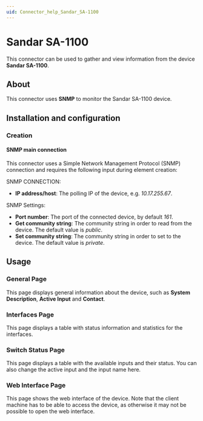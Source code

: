 ```yaml
---
uid: Connector_help_Sandar_SA-1100
---
```


# Sandar SA-1100

This connector can be used to gather and view information from the device **Sandar SA-1100**.

## About

This connector uses **SNMP** to monitor the Sandar SA-1100 device.

## Installation and configuration

### Creation

#### SNMP main connection

This connector uses a Simple Network Management Protocol (SNMP) connection and requires the following input during element creation:

SNMP CONNECTION:

- **IP address/host**: The polling IP of the device, e.g. *10.17.255.67*.

SNMP Settings:

- **Port number**: The port of the connected device, by default *161*.
- **Get community string**: The community string in order to read from the device. The default value is *public*.
- **Set community string**: The community string in order to set to the device. The default value is *private*.

## Usage

### General Page

This page displays general information about the device, such as **System Description**, **Active Input** and **Contact**.

### Interfaces Page

This page displays a table with status information and statistics for the interfaces.

### Switch Status Page

This page displays a table with the available inputs and their status. You can also change the active input and the input name here.

### Web Interface Page

This page shows the web interface of the device. Note that the client machine has to be able to access the device, as otherwise it may not be possible to open the web interface.
